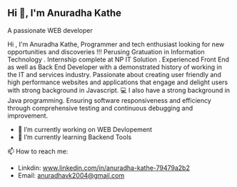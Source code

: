 ## Hi 👋, I'm Anuradha Kathe

  A passionate WEB developer

Hi , I'm Anuradha Kathe, Programmer and tech enthusiast looking for new opportunities and discoveries !!! Perusing Gratuation in Information Technology . Internship complete at NP IT Solution . Experienced Front End as well as Back End Developer with a demonstrated history of working in the IT and services industry. Passionate about creating user friendly and high performance websites and applications that engage and delight users with strong background in Javascript. 💻 I also have a strong background in Java programming. Ensuring software responsiveness and efficiency through comprehensive testing and continuous debugging and improvement.

- 🔭 I’m currently working on WEB Devlopement
- 🌱 I’m currently learning  Backend Tools

 📫 How to reach me:
- Linkdin: www.linkedin.com/in/anuradha-kathe-79479a2b2
- Email: anuradhavk2004@gmail.com

